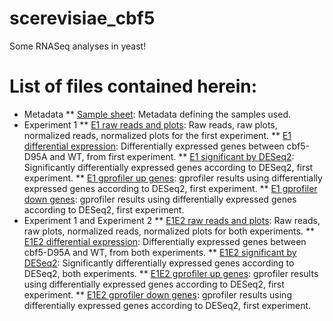 # scerevisiae_cbf5

Some RNASeq analyses in yeast!

# List of files contained herein:

*  Metadata
**  [Sample sheet](sample_sheets/all_samples.xlsx):  Metadata defining the samples used.
*  Experiment 1
**  [E1 raw reads and plots](E1/E1_written_20180606.xlsx):  Raw reads, raw plots,
     normalized reads, normalized plots for the first experiment.
**  [E1 differential expression](E1/E1_de_20180606.xlsx):  Differentially
     expressed genes between cbf5-D95A and WT, from first experiment.
**  [E1 significant by DESeq2](E1/E1_sig_20180606.xlsx):  Significantly
     differentially expressed genes according to DESeq2, first experiment.
**  [E1 gprofiler up genes](E1/E1_gprofiler_up_20180606.xlsx):  gprofiler results
     using differentially expressed genes according to DESeq2, first experiment.
**  [E1 gprofiler down genes](E1/E1_gprofiler_down_20180606.xlsx):  gprofiler results
     using differentially expressed genes according to DESeq2, first experiment.
* Experiment 1 and Experiment 2
**  [E1E2 raw reads and plots](E1E2/E1E2_written_20180212.xlsx):  Raw reads, raw plots,
     normalized reads, normalized plots for both experiments.
**  [E1E2 differential expression](E1E2/E1E2_de_20180212.xlsx):  Differentially
     expressed genes between cbf5-D95A and WT, from both experiments.
**  [E1E2 significant by DESeq2](E1E2/E1E2_sig_20180212.xlsx):  Significantly
     differentially expressed genes according to DESeq2, both experiments.
**  [E1E2 gprofiler up genes](E1E2/E1E2_gprofiler_up_20180606.xlsx):  gprofiler results
     using differentially expressed genes according to DESeq2, first experiment.
**  [E1E2 gprofiler down genes](E1E2/E1E2_gprofiler_down_20180606.xlsx):  gprofiler results
     using differentially expressed genes according to DESeq2, first experiment.
